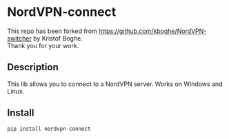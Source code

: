 # NordVPN-connect

This repo has been forked from https://github.com/kboghe/NordVPN-switcher by Kristof Boghe.  
Thank you for your work.   

## Description
This lib allows you to connect to a NordVPN server. Works on Windows and Linux. 

## Install 

``pip install nordvpn-connect``
